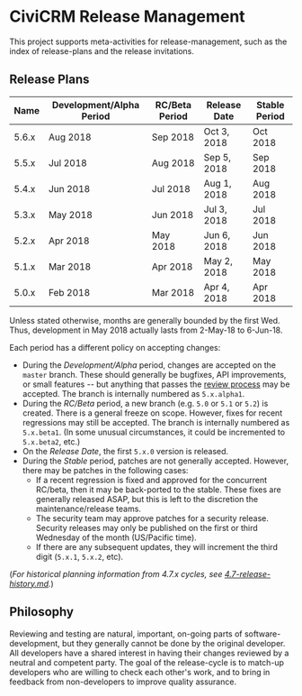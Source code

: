 # CiviCRM Release Management

This project supports meta-activities for release-management, such as the
index of release-plans and the release invitations.

## Release Plans

| Name   | Development/Alpha Period | RC/Beta Period  | Release Date   | Stable Period |
| ------ | ------------------------ | --------------- |----------------| ------------- |
| 5.6.x  | Aug 2018                 | Sep 2018        | Oct 3, 2018    | Oct 2018      |
| 5.5.x  | Jul 2018                 | Aug 2018        | Sep 5, 2018    | Sep 2018      |
| 5.4.x  | Jun 2018                 | Jul 2018        | Aug 1, 2018    | Aug 2018      |
| 5.3.x  | May 2018                 | Jun 2018        | Jul 3, 2018    | Jul 2018      |
| 5.2.x  | Apr 2018                 | May 2018        | Jun 6, 2018    | Jun 2018      |
| 5.1.x  | Mar 2018                 | Apr 2018        | May 2, 2018    | May 2018      |
| 5.0.x  | Feb 2018                 | Mar 2018        | Apr 4, 2018    | Apr 2018      |

Unless stated otherwise, months are generally bounded by the first Wed. Thus, development in May 2018 actually lasts from 2-May-18 to 6-Jun-18.

Each period has a different policy on accepting changes:

* During the *Development/Alpha* period, changes are accepted on the `master` branch.  These should generally be bugfixes, API improvements,
  or small features -- but anything that passes the [review process](https://docs.civicrm.org/dev/en/latest/standards/review/) may be accepted.
  The branch is internally numbered as `5.x.alpha1`.
* During the *RC/Beta* period, a new branch (e.g. `5.0` or `5.1` or `5.2`) is created. There is a general freeze on scope.
  However, fixes for recent regressions may still be accepted. The branch is internally numbered as `5.x.beta1`. (In some
  unusual circumstances, it could be incremented to `5.x.beta2`, etc.)
* On the *Release Date*, the first `5.x.0` version is released.
* During the *Stable* period, patches are not generally accepted. However, there may be patches in the following cases:
    * If a recent regression is fixed and approved for the concurrent RC/beta, then it may be back-ported to the stable.
      These fixes are generally released ASAP, but this is left to the discretion the maintenance/release teams.
    * The security team may approve patches for a security release. Security releases may only be published on the
      first or third Wednesday of the month (US/Pacific time).
    * If there are any subsequent updates, they will increment the third digit (`5.x.1`, `5.x.2`, etc).

(*For historical planning information from 4.7.x cycles, see [4.7-release-history.md](doc/4.7-release-history.md).*)

## Philosophy

Reviewing and testing are natural, important, on-going parts of software-development, but they generally cannot be done by the original developer. All developers have a shared interest in having their changes reviewed by a neutral and competent party. The goal of the release-cycle is to match-up developers who are willing to check each other's work, and to bring in feedback from non-developers to improve quality assurance.
